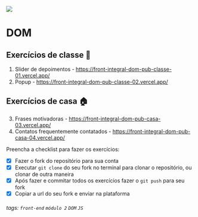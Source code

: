 ![](https://i.imgur.com/xG74tOh.png)

# DOM

## Exercícios de classe 🏫

1. Slider de depoimentos - <https://front-integral-dom-pub-classe-01.vercel.app/>
2. Popup - <https://front-integral-dom-pub-classe-02.vercel.app/>

## Exercícios de casa 🏠

3. Frases motivadoras - <https://front-integral-dom-pub-casa-03.vercel.app/>
4. Contatos frequentemente contatados - <https://front-integral-dom-pub-casa-04.vercel.app/>

Preencha a checklist para fazer os exercícios:

- [x] Fazer o fork do repositório para sua conta
- [x] Executar `git clone` do seu fork no terminal para clonar o repositório, ou clonar de outra maneira
- [x] Após fazer e commitar todos os exercícios fazer o `git push` para seu fork
- [x] Copiar a url do seu fork e enviar na plataforma

###### tags: `front-end` `módulo 2` `DOM` `JS`
